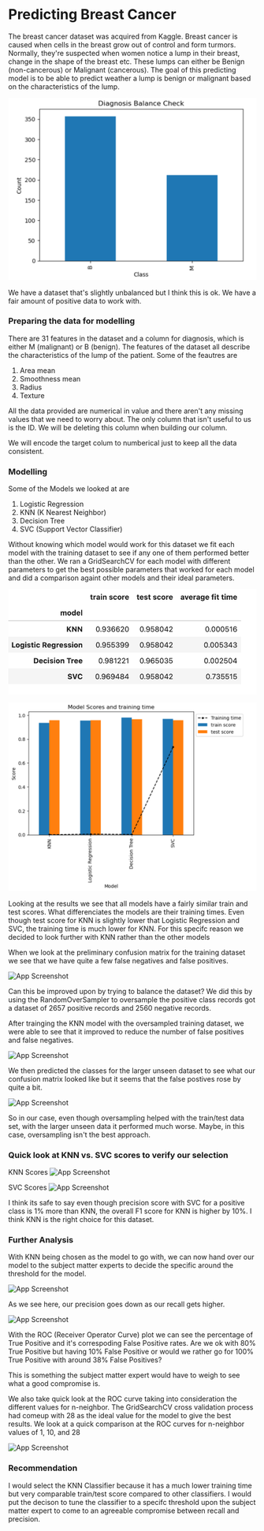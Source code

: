# Predicting Breast Cancer

The breast cancer dataset was acquired from Kaggle.
Breast cancer is caused when cells in the breast grow out of control and form turmors. Normally, they're suspected when women notice a lump in their breast, change in the shape of the breast etc.
These lumps can either be Benign (non-cancerous) or Malignant (cancerous).
The goal of this predicting model is to be able to predict weather a lump is benign or malignant based on the characteristics of the lump.

![App Screenshot](/images/slightlyunbalanced.png)

We have a dataset that's slightly unbalanced but I think this is ok. We have a fair amount of positive data to work with.

### Preparing the data for modelling

There are 31 features in the dataset and a column for diagnosis, which is either M (malignant) or B (benign).
The features of the dataset all describe the characteristics of the lump of the patient.
Some of the feautres are

1. Area mean
2. Smoothness mean
3. Radius
4. Texture

All the data provided are numerical in value and there aren't any missing values that we need to worry about.
The only column that isn't useful to us is the ID. We will be deleting this column when building our column.

We will encode the target colum to numberical just to keep all the data consistent.

### Modelling

Some of the Models we looked at are

1. Logistic Regression
2. KNN (K Nearest Neighbor)
3. Decision Tree
4. SVC (Support Vector Classifier)

Without knowing which model would work for this dataset we fit each model with the training dataset to see if any one of them performed better than the other. We ran a GridSearchCV for each model with different parameters to get the best possible parameters that worked for each model and did a comparison againt other models and their ideal parameters.

![App Screenshot](/images/gridresults.png)

![App Screenshot](/images/gridresultsChart.png)

Looking at the results we see that all models have a fairly similar train and test scores. What differenciates the models are their training times. Even though test score for KNN is slightly lower that Logistic Regression and SVC, the training time is much lower for KNN.
For this specifc reason we decided to look further with KNN rather than the other models

When we look at the preliminary confusion matrix for the training dataset we see that we have quite a few false negatives and false positives.

![App Screenshot](/images/confusionTraining.png)

Can this be improved upon by trying to balance the dataset?
We did this by using the RandomOverSampler to oversample the positive class records got a dataset of 2657 positive records and 2560 negative records.

After trainging the KNN model with the oversampled training dataset, we were able to see that it improved to reduce the number of false positives and false negatives.

![App Screenshot](/images/oversampledConfusion.png)

We then predicted the classes for the larger unseen dataset to see what our confusion matrix looked like but it seems that the false postives rose by quite a bit.

![App Screenshot](/images/unseenConfusion.png)

So in our case, even though oversampling helped with the train/test data set, with the larger unseen data it performed much worse. Maybe, in this case, oversampling isn't the best approach.

### Quick look at KNN vs. SVC scores to verify our selection

KNN Scores
![App Screenshot](/images/knnScores.png)

SVC Scores
![App Screenshot](/images/svcScores.png)

I think its safe to say even though precision score with SVC for a positive class is 1% more than KNN, the overall F1 score for KNN is higher by 10%. I think KNN is the right choice for this dataset.

### Further Analysis

With KNN being chosen as the model to go with, we can now hand over our model to the subject matter experts to decide the specific around the threshold for the model.

![App Screenshot](/images/thresholdScores.png)

As we see here, our precision goes down as our recall gets higher.

![App Screenshot](/images/roc.png)

With the ROC (Receiver Operator Curve) plot we can see the percentage of True Positive and it's correspoding False Positive rates. Are we ok with 80% True Positive but having 10% False Positive or would we rather go for 100% True Positive with around 38% False Positives?

This is something the subject matter expert would have to weigh to see what a good compromise is.

We also take quick look at the ROC curve taking into consideration the different values for n-neighbor. The GridSearchCV cross validation process had comeup with 28 as the ideal value for the model to give the best results.
We look at a quick comparison at the ROC curves for n-neighbor values of 1, 10, and 28

![App Screenshot](/images/multipleRoc.png)

### Recommendation

I would select the KNN Classifier because it has a much lower training time but very comparable train/test score compared to other classifiers.
I would put the decison to tune the classifier to a specifc threshold upon the subject matter expert to come to an agreeable compromise between recall and precision.

